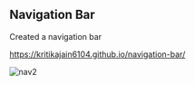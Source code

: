 ## Navigation Bar

Created a navigation bar

https://kritikajain6104.github.io/navigation-bar/

![nav2](https://user-images.githubusercontent.com/111787748/209850621-19ee5825-6daa-4b01-9c32-8ce032522df3.png)
